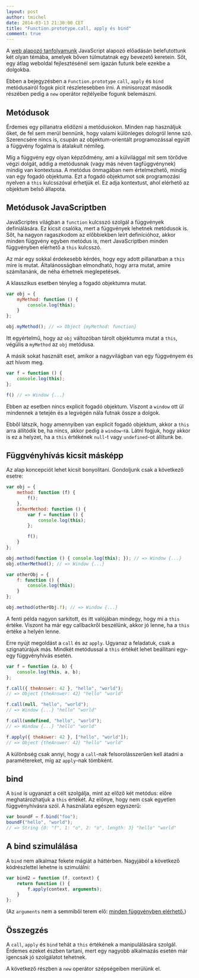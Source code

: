 ```yaml
---
layout: post
author: tmichel
date: 2014-03-13 21:30:00 CET
title: "Function.prototype.call, apply és bind"
comment: true
---
```


A [web alapozó tanfolyamunk](http://kir-dev.github.io/tanfolyam/) JavaScript alapozó előadásán belefutottunk két olyan témába, amelyek bőven túlmutatnak egy bevezető keretein. Sőt, egy átlag weboldal fejlesztésénél sem igazán futunk bele ezekbe a dolgokba.

Ebben a bejegyzésben a `Function.prototype` `call`, `apply` és `bind` metódusairól fogok picit részletesebben írni. A minisorozat második részében pedig a `new` operátor rejtélyeibe fogunk belemászni.

## Metódusok

Érdemes egy pillanatra elidőzni a metódusokon. Minden nap használjuk őket, de fel sem merül bennünk, hogy valami különleges dologról lenne szó. Szerencsére nincs is, csupán az objektum-orientált programozással együtt a függvény fogalma is átalakult némileg.

Míg a függvény egy olyan képződmény, ami a külvilággal mit sem törődve végzi dolgát, addig a metódusnak (vagy más néven tagfüggvénynek) mindig van kontextusa. A metódus önmagában nem értelmezhető, mindig van egy fogadó objektuma. Ezt a fogadó objektumot sok programozási nyelven a `this` kulcsszóval érhetjük el. Ez adja kontextust, ahol elérhető az objektum belső állapota.

## Metódusok JavaScriptben

JavaScriptes világban a `function` kulcsszó szolgál a függvények definiálására. Ez kicsit csalóka, mert a függvények lehetnek metódusok is. Sőt, ha nagyon ragaszkodom az előbbiekben leírt definícióhoz, akkor minden függvény egyben metódus is, mert JavaScriptben minden függvényben elérhető a `this` kulcsszó.

Az már egy sokkal érdekesebb kérdés, hogy egy adott pillanatban a `this` mire is mutat. Általánosságban elmondható, hogy arra mutat, amire számítanánk, de néha érhetnek meglepetések.

A klasszikus esetben tényleg a fogadó objektumra mutat.

~~~javascript
var obj = {
    myMethod: function () {
        console.log(this);
    }
};

obj.myMethod(); // => Object {myMethod: function}
~~~

Itt egyértelmű, hogy az `obj` változóban tárolt objektumra mutat a `this`, végülis a `myMethod` az `obj` metódusa.

A másik sokat használt eset, amikor a nagyvilágban van egy függvényem és azt hívom meg.

~~~javascript
var f = function () {
    console.log(this);
};

f() // => Window {...}
~~~

Ebben az esetben nincs explicit fogadó objektum. Viszont a `window` ott ül mindennek a tetején és a legvégén nála futnak össze a dolgok.

Ebből látszik, hogy amennyiben van explicit fogadó objektum, akkor a `this` arra állítódik be, ha nincs, akkor pedig a `window`-ra. Látni fogjuk, hogy akkor is ez a helyzet, ha a `this` értékének `null`-t vagy `undefined`-ot állítunk be.

## Függvényhívás kicsit másképp

Az alap koncepciót lehet kicsit bonyolítani. Gondoljunk csak a következő esetre:

~~~javascript
var obj = {
    method: function (f) {
        f();
    },
    otherMethod: function () {
        var f = function () {
            console.log(this);
        };

        f();
    }
};

obj.method(function () { console.log(this); }); // => Window {...}
obj.otherMethod(); // => Window {...}

var otherObj = {
    f: function () {
        console.log(this);
    }
};

obj.method(otherObj.f); // => Window {...}
~~~

A fenti példa nagyon sarkított, és itt valójában mindegy, hogy mi a `this` értéke. Viszont ha már egy callbackről beszélünk, akkor jó lenne, ha a `this` értéke a helyén lenne.

Erre nyújt megoldást a `call` és az `apply`. Ugyanaz a feladatuk, csak a szignatúrájuk más. Mindkét metódussal a `this` értékét lehet beállítani egy-egy függvényhívás esetén.

~~~javascript
var f = function (a, b) {
    console.log(this, a, b);
};

f.call({ theAnswer: 42 }, "hello", "world");
// => Object {theAnswer: 42} "hello" "world"

f.call(null, "hello", "world");
// => Window {...} "hello" "world"

f.call(undefined, "hello", "world");
// => Window {...} "hello" "world"

f.apply({ theAswer: 42 }, ["hello", "world"]);
// => Object {theAnswer: 42} "hello" "world"
~~~

A különbség csak annyi, hogy a `call`-nak felsorolásszerűen kell átadni a paramétereket, míg az `apply`-nak tömbként.

## bind

A `bind` is ugyanazt a célt szolgálja, mint az előző két metódus: előre meghatározhatjuk a `this` értékét. Az előnye, hogy nem csak egyetlen függvényhívásra szól. A használata egészen egyszerű:

~~~javascript
var boundF = f.bind("foo");
boundF("hello", "world");
// => String {0: "f", 1: "o", 2: "o", length: 3} "hello" "world"
~~~

## A bind szimulálása

A `bind` nem alkalmaz fekete mágiát a háttérben. Nagyjából a következő kódrészlettel lehetne is szimulálni:

~~~javascript
var bind2 = function (f, context) {
    return function () {
        f.apply(context, arguments);
    }
};
~~~

(Az `arguments` nem a semmiből terem elő: [minden függvényben elérhető.](https://developer.mozilla.org/en-US/docs/Web/JavaScript/Guide/Functions#Using_the_arguments_object))

## Összegzés

A `call`, `apply` és `bind` tehát a `this` értékének a manipulálására szolgál. Érdemes ezeket észben tartani, mert egy nagyobb alkalmazás esetén már igencsak jó szolgálatot tehetnek.

A következő részben a `new` operátor szépségeiben merülünk el.